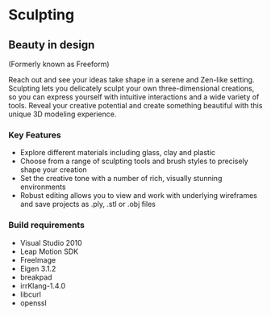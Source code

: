 # Sculpting

## Beauty in design

(Formerly known as Freeform)

Reach out and see your ideas take shape in a serene and Zen-like setting. Sculpting lets you delicately sculpt your own three-dimensional creations, so you can express yourself with intuitive interactions and a wide variety of tools. Reveal your creative potential and create something beautiful with this unique 3D modeling experience.

### Key Features

  - Explore different materials including glass, clay and plastic
  - Choose from a range of sculpting tools and brush styles to precisely shape your creation
  - Set the creative tone with a number of rich, visually stunning environments
  - Robust editing allows you to view and work with underlying wireframes and save projects as .ply, .stl or .obj files

### Build requirements

  - Visual Studio 2010
  - Leap Motion SDK
  - FreeImage
  - Eigen 3.1.2
  - breakpad
  - irrKlang-1.4.0
  - libcurl
  - openssl
